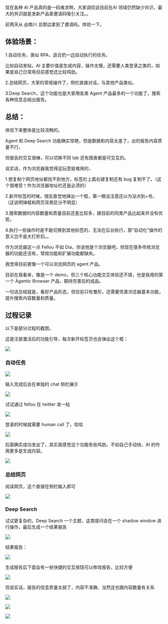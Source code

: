   

  

现在各种 AI 产品真的是一码难求啊，大家调侃说目前在AI 领域仍然缺少共识，最大的共识就是发新产品拿邀请码吸引关注。。

  

前两天从 @南川 总那边拿到了邀请码。体验一下。

  

## **体验场景：**

1.自动任务，类似 RPA，适合扔一边自动执行的任务。

比如自动发帖，AI 主要价值是生成内容，操作太慢，还需要人类登录之类的，如果是自己日常用目前感觉还比较鸡肋。

  

2.总结网页，大家的常规操作了，侧栏直接对话，与其他产品类似。

  

3.Deep Search，这个功能也是大家用各类 Agent 产品最多的一个功能了，搜索各种信息总结出报告。

  

## **总结：**

体验下来整体是比较流畅的。

Agent 和 Deep Search 功能确实惊艳，但是数据和内容太差了，出的报告内容质量不行。

但报告的交互很棒，可以切换不同 tab 还有图表都是可交互的。

  

说实话，作为浏览器我觉得这玩意挺难用的，

1.想复制个网页地址都找不到地方，标签栏上面右键复制还有 bug 复制不了。（这个很难受！作为浏览器地址栏还是必须的）

2.新开标签的时候，很反直觉地弹出一个框，第一眼没注意还以为没点到+号。（这说明弹框和网页背景区分不明显）

3.搜索数据的内容数量和质量目前还差比较多，跟目前的同类产品比起来并没有优势。

4.执行一些操作时是不能切换到其他标签的，无法在后台执行，那“自动化”操作的意义岂不是大打折扣。。

  

作为浏览器这一点 Fellou 不如 Dia，你说他是个浏览器吧，但现在很多传统浏览器的功能还没有，常规功能和扩展功能都缺失。

我觉得目前更像一个可以浏览网页的 agent 产品。

目前在我看来，像是一个 demo，但三个核心功能交互体验还不错，也是我用的第一个 Agentic Browser 产品，期待完善后的成品。

  

一句话总结就是，看好产品形态，但目前只有雏形，还需要完善浏览器基本功能，提升搜索内容数量和质量。

  

## **过程记录**

以下是部分过程的截图，

  

这是注册激活后的功能引导，每次新开标签页也会弹出这个框：

![](https://e1jc0swc7y9.feishu.cn/space/api/box/stream/download/asynccode/?code=MTU2YjI5NGJiMzJjZDhiOTQxZTYyNmI0OTlkNDM4NjBfNENsM1h1QnR2c0ExTmdFajk2VDAxNHhVN1ZBV2sySUdfVG9rZW46TVJNS2JWamFXb24wRlZ4SnZ0ZmMwSkpSbjZmXzE3NDUzMzQzNjY6MTc0NTMzNzk2Nl9WNA)

### 自动任务

![](https://e1jc0swc7y9.feishu.cn/space/api/box/stream/download/asynccode/?code=ZTlhOGQ3ZDFiZmY2NmM2ZDk4OTA5YzQ3N2NmMWM5ZDlfcFdsVklaYUJCcGRWWDZzN2xNMHMwS3EzU2loOG9LWkhfVG9rZW46WEZabmJCMTVKb1pyRTF4RUx4YWNlVzU1bldkXzE3NDUzMzQzNjY6MTc0NTMzNzk2Nl9WNA)

输入完成后会在单独的 chat 侧栏展示

![](https://e1jc0swc7y9.feishu.cn/space/api/box/stream/download/asynccode/?code=NDM0YjgxMzVhNzJlNzkyZGYwNDU2NWZjZDdlYmM5ZTBfOW1DbHBMYnVZTzA4d3pkMkRVOE1JNmhtSkxBUmVrWmdfVG9rZW46SkY4d2JtekV1b0p5S0V4MFBJRWNwTTZwbkxnXzE3NDUzMzQzNjY6MTc0NTMzNzk2Nl9WNA)

试试通过 fellou 在 twitter 发一帖

![](https://e1jc0swc7y9.feishu.cn/space/api/box/stream/download/asynccode/?code=YWVjMTMxNmVkZjMzNjM3M2I5MmUzMDNiYmQ5MGIzMzRfYlo5a3p3UkZEU3NXMjVlNnRvaXZQZDFQRXR5b1dUek1fVG9rZW46T0R6OWJaNG1ub0VIckt4cWkwTmNBYjIybkloXzE3NDUzMzQzNjY6MTc0NTMzNzk2Nl9WNA)

登录的时候就需要 human call 了，哈哈

![](https://e1jc0swc7y9.feishu.cn/space/api/box/stream/download/asynccode/?code=ZmRkZGUwNDYxMWI2ODY0MGY5YjdmOWEzZTQ2NGE2NmFfeU1TRUhKZHlJeEdiUWlMczZOUlhvMHQ5alU3eXlUU2JfVG9rZW46U3ZoVmI0TE9Zb3M1MWF4SW9lTmNXdEVpbllVXzE3NDUzMzQzNjY6MTc0NTMzNzk2Nl9WNA)

后面确实成功发出了，其实我感觉这个功能有些鸡肋，不如自己手动快，AI 的作用更多是生成内容。

![](https://e1jc0swc7y9.feishu.cn/space/api/box/stream/download/asynccode/?code=ZTU5YjBlNTA2OWJkYjU0NjdjODUwY2NkMjhkMzk4ZjVfOTFtVTJTeTdPdVJYb3BZSmRQcFl5ZzN0T1FpV3NpWGtfVG9rZW46RWEzQWJUVFdob2tsMEh4VEZaNGNocTMzbkFjXzE3NDUzMzQzNjY6MTc0NTMzNzk2Nl9WNA)

### 总结网页

阅读网页，这个直接在侧栏输入即可

![](https://e1jc0swc7y9.feishu.cn/space/api/box/stream/download/asynccode/?code=YjE2OWUyMGUzZTE0ODhlNGVkYTRkMTc5MmJiMzdlZjJfelAyRmRveEFyVnVLaEFHZ0VnUEZPc2lvQlVjNWV5bGdfVG9rZW46RjFaY2JiMFhSb0hsNTJ4UnR6Z2N0RG5tblljXzE3NDUzMzQzNjY6MTc0NTMzNzk2Nl9WNA)

  

### Deep Search

试试更复杂的，Deep Search 一个主题，这类提问会在一个 shadow window 进行操作，最后生成一个结果报告

![](https://e1jc0swc7y9.feishu.cn/space/api/box/stream/download/asynccode/?code=ZWMxMTMxODc0MWEyZGRjNzVlODRmMDIzZTgyNjY5ZjlfVzUzaGxFbjFhaENUN2ZWanZWb0ZhczVnSHRWa284cThfVG9rZW46QkhxNWJoY1B6b1pVZnR4NVFNYWNmUm9Jbk5HXzE3NDUzMzQzNjY6MTc0NTMzNzk2Nl9WNA)

结果报告：

  

![](https://e1jc0swc7y9.feishu.cn/space/api/box/stream/download/asynccode/?code=MTQ3ZmZiMzRiZjEzNGQ3OGEyNzM4Y2RhNTY0YTZkOWVfY0hLdkg4NktENFA3Nm1LbzB6bG1MR3BLd3E1NEJkZUZfVG9rZW46UmlzcmJHTktOb3U3b014aVZFTWNJMWNUbnBlXzE3NDUzMzQzNjY6MTc0NTMzNzk2Nl9WNA)

生成报告后下面会有一些快捷的交互按钮可以修改报告，比较方便

![](https://e1jc0swc7y9.feishu.cn/space/api/box/stream/download/asynccode/?code=YjY5M2JkZGJkOGRhMTdjZDU0ZDY3ZDZjZTFiM2IzNWNfalRFeFU5ZnhZQkJ5SHkxOXJIbGtRQ3AxRU5nZVFaOTNfVG9rZW46UzJMMGJyV0U5bzMxd1d4bG05dmNiNUFObkRlXzE3NDUzMzQzNjY6MTc0NTMzNzk2Nl9WNA)

  

但说实话，报告的信息质量太弱了，内容不准确，当然这也跟内容数量有关系

![](https://e1jc0swc7y9.feishu.cn/space/api/box/stream/download/asynccode/?code=MjI1MGRhNTRiYmY4YTg4YTRkYmJlYzdiOTUxNWJhMzhfbThsNFlOaU5zcEI3NzFqR0MydHc1ZUNBcW53QUd3WjdfVG9rZW46SnIzSmJDS1Vzb0UydUh4WjR6VGN6NjJybkJoXzE3NDUzMzQzNjY6MTc0NTMzNzk2Nl9WNA)

  

![](https://e1jc0swc7y9.feishu.cn/space/api/box/stream/download/asynccode/?code=ZWNmMGNhYWNkODBhODc4OTgwZmVjYWRjNTA4NWI1YzlfRHBMTTA0NGkzZzN0NXlGeDN0SE1id0F4SHA2SXFRZ1pfVG9rZW46VnpvV2JkeDhjb1hvVVp4alBGTmNrNGRmbm1oXzE3NDUzMzQzNjY6MTc0NTMzNzk2Nl9WNA)

  

![](https://e1jc0swc7y9.feishu.cn/space/api/box/stream/download/asynccode/?code=NjFlZDE1OWQwNjYzYjNlNThhMTQ1OWNmM2Y0NmQ4OWFfbHdkVmNjVEI5elh1Zlo1TGxWandSbDVDaGdyZjM0eWZfVG9rZW46QVhEV2J1a0Nub01XUG54V3lMTWNJZDVzbmxkXzE3NDUzMzQzNjY6MTc0NTMzNzk2Nl9WNA)